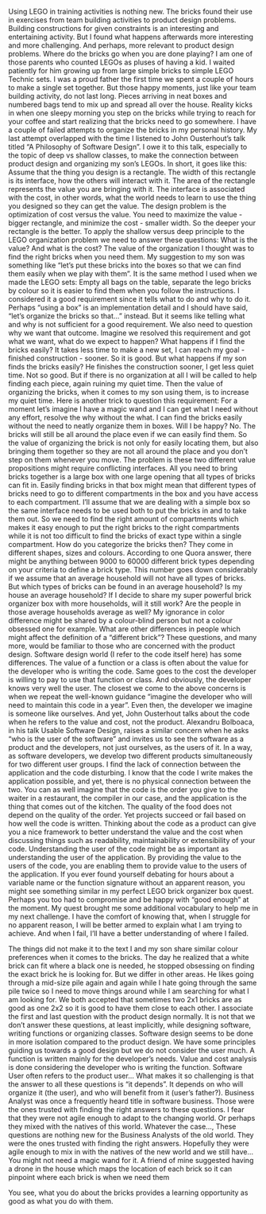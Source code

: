 Using LEGO in training activities is nothing new. The bricks found their use in exercises from team building activities to product design problems. Building constructions for given constraints is an interesting and entertaining activity. But I found what happens afterwards more interesting and more challenging. And perhaps, more relevant to product design problems. Where do the bricks go when you are done playing?
I am one of those parents who counted LEGOs as pluses of having a kid. I waited patiently for him growing up from large simple bricks to simple LEGO Technic sets. I was a proud father the first time we spent a couple of hours to make a single set together. But those happy moments, just like your team building activity, do not last long. Pieces arriving in neat boxes and numbered bags tend to mix up and spread all over the house. Reality kicks in when one sleepy morning you step on the bricks while trying to reach for your coffee and start realizing that the bricks need to go somewhere.
I have a couple of failed attempts to organize the bricks in my personal history. My last attempt overlapped with the time I listened to John Ousterhout’s talk titled “A Philosophy of Software Design”. I owe it to this talk, especially to the topic of deep vs shallow classes, to make the connection between product design and organizing my son’s LEGOs. In short, it goes like this: Assume that the thing you design is a rectangle. The width of this rectangle is its interface, how the others will interact with it. The area of the rectangle represents the value you are bringing with it. The interface is associated with the cost, in other words, what the world needs to learn to use the thing you designed so they can get the value. The design problem is the optimization of cost versus the value. You need to maximize the value - bigger rectangle, and minimize the cost - smaller width. So the deeper your rectangle is the better.
To apply the shallow versus deep principle to the LEGO organization problem we need to answer these questions: What is the value? And what is the cost?
The value of the organization I thought was to find the right bricks when you need them. My suggestion to my son was something like “let’s put these bricks into the boxes so that we can find them easily when we play with them”. It is the same method I used when we made the LEGO sets: Empty all bags on the table, separate the lego bricks by colour so it is easier to find them when you follow the instructions. I considered it a good requirement since it tells what to do and why to do it. Perhaps “using a box” is an implementation detail and I should have said, “let’s organize the bricks so that…” instead. But it seems like telling what and why is not sufficient for a good requirement. We also need to question why we want that outcome. Imagine we resolved this requirement and got what we want, what do we expect to happen? What happens if I find the bricks easily? It takes less time to make a new set, I can reach my goal - finished construction - sooner. So it is good. But what happens if my son finds the bricks easily? He finishes the construction sooner, I get less quiet time. Not so good. But if there is no organization at all I will be called to help finding each piece, again ruining my quiet time. Then the value of organizing the bricks, when it comes to my son using them, is to increase my quiet time.
Here is another trick to question this requirement: For a moment let’s imagine I have a magic wand and I can get what I need without any effort, resolve the why without the what. I can find the bricks easily without the need to neatly organize them in boxes. Will I be happy? No. The bricks will still be all around the place even if we can easily find them. So the value of organizing the brick is not only for easily locating them, but also bringing them together so they are not all around the place and you don’t step on them whenever you move.
The problem is these two different value propositions might require conflicting interfaces. All you need to bring bricks together is a large box with one large opening that all types of bricks can fit in. Easily finding bricks in that box might mean that different types of bricks need to go to different compartments in the box and you have access to each compartment. I’ll assume that we are dealing with a simple box so the same interface needs to be used both to put the bricks in and to take them out. So we need to find the right amount of compartments which makes it easy enough to put the right bricks to the right compartments while it is not too difficult to find the bricks of exact type within a single compartment.
How do you categorize the bricks then? They come in different shapes, sizes and colours. According to one Quora answer, there might be anything between 9000 to 60000 different brick types depending on your criteria to define a brick type. This number goes down considerably if we assume that an average household will not have all types of bricks. But which types of bricks can be found in an average household? Is my house an average household? If I decide to share my super powerful brick organizer box with more households, will it still work? Are the people in those average households average as well? My ignorance in color difference might be shared by a colour-blind person but not a colour obsessed one for example. What are other differences in people which might affect the definition of a “different brick”?
These questions, and many more, would be familiar to those who are concerned with the product design. Software design world (I refer to the code itself here) has some differences. The value of a function or a class is often about the value for the developer who is writing the code. Same goes to the cost the developer is willing to pay to use that function or class. And obviously, the developer knows very well the user. The closest we come to the above concerns is when we repeat the well-known guidance “imagine the developer who will need to maintain this code in a year”. Even then, the developer we imagine is someone like ourselves. 
And yet, John Ousterhout talks about the code when he refers to the value and cost, not the product. Alexandru Bolboaca, in his talk Usable Software Design, raises a similar concern when he asks “who is the user of the software” and invites us to see the software as a product and the developers, not just ourselves, as the users of it.
In a way, as software developers, we develop two different products simultaneously for two different user groups. I find the lack of connection between the application and the code disturbing. I know that the code I write makes the application possible, and yet, there is no physical connection between the two. You can as well imagine that the code is the order you give to the waiter in a restaurant, the compiler in our case, and the application is the thing that comes out of the kitchen. The quality of the food does not depend on the quality of the order. Yet projects succeed or fail based on how well the code is written. Thinking about the code as a product can give you a nice framework to better understand the value and the cost when discussing things such as readability, maintainability or extensibility of your code. Understanding the user of the code might be as important as understanding the user of the application. By providing the value to the users of the code, you are enabling them to provide value to the users of the application. 
If you ever found yourself debating for hours about a variable name or the function signature without an apparent reason, you might see something similar in my perfect LEGO brick organizer box quest. Perhaps you too had to compromise and be happy with “good enough” at the moment. My quest brought me some additional vocabulary to help me in my next challenge. I have the comfort of knowing that, when I struggle for no apparent reason, I will be better armed to explain what I am trying to achieve. And when I fail, I’ll have a better understanding of where I failed.


The things did not make it to the text
I and my son share similar colour preferences when it comes to the bricks. The day he realized that a white brick can fit where a black one is needed, he stopped obsessing on finding the exact brick he is looking for. But we differ in other areas. He likes going through a mid-size pile again and again while I hate going through the same pile twice so I need to move things around while I am searching for what I am looking for. We both accepted that sometimes two 2x1 bricks are as good as one 2x2 so it is good to have them close to each other.
I associate the first and last question with the product design normally. It is not that we don’t answer these questions, at least implicitly, while designing software, writing functions or organizing classes. Software design seems to be done in more isolation compared to the product design. We have some principles guiding us towards a good design but we do not consider the user much. A function is written mainly for the developer’s needs. Value and cost analysis is done considering the developer who is writing the function. Software User often refers to the product user...
What makes it so challenging is that the answer to all these questions is “it depends”. It depends on who will organize it (the user), and who will benefit from it (user’s father?). Business Analyst was once a frequently heard title in software business. Those were the ones trusted with finding the right answers to these questions. I fear that they were not agile enough to adapt to the changing world. Or perhaps they mixed with the natives of this world. Whatever the case..., 
These questions are nothing new for the Business Analysts of the old world. They were the ones trusted with finding the right answers. Hopefully they were agile enough to mix in with the natives of the new world and we still have... 
You might not need a magic wand for it. A friend of mine suggested having a drone in the house which maps the location of each brick so it can pinpoint where each brick is when we need them

You see, what you do about the bricks provides a learning opportunity as good as what you do with them.

